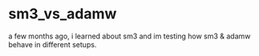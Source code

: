 # sm3_vs_adamw
a few months ago, i learned about sm3 and im testing how sm3 & adamw behave in different setups. 

